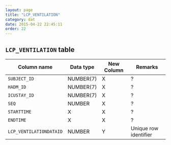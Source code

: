 ```yaml
---
layout: page
title: "LCP_VENTILATION"
category: dat
date: 2015-04-22 22:45:11
order: 22
---
```


## ```LCP_VENTILATION``` table

Column name | Data type | New Column | Remarks
--- | --- | --- | ---
```SUBJECT_ID``` | NUMBER(7) | X | ?
```HADM_ID``` | NUMBER(7) | X | ?
```ICUSTAY_ID``` | NUMBER(7) | X | ?
```SEQ``` | NUMBER | X | ?
```STARTTIME``` | X | X | ?
```ENDTIME``` | X | X | ?
```LCP_VENTILATIONDATAID``` | NUMBER | Y | Unique row identifier

